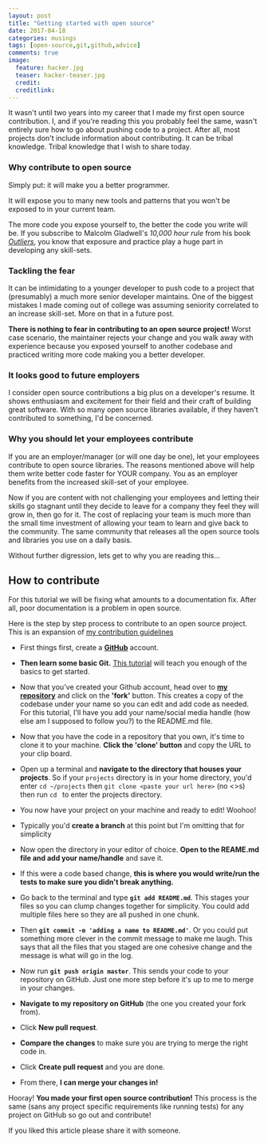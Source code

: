 ```yaml
---
layout: post
title: "Getting started with open source"
date: 2017-04-18
categories: musings
tags: [open-source,git,github,advice]
comments: true
image:
  feature: hacker.jpg
  teaser: hacker-teaser.jpg
  credit:
  creditlink:
---
```


It wasn't until two years into my career that I made my first open source contribution. I, and if you're reading this you probably feel the same, wasn't entirely sure how to go about pushing code to a project. After all, most projects don't include information about contributing. It can be tribal knowledge. Tribal knowledge that I wish to share today.

### Why contribute to open source

Simply put: it will make you a better programmer.

It will expose you to many new tools and patterns that you won't be exposed to in your current team.

The more code you expose yourself to, the better the code you write will be. If you subscribe to Malcolm Gladwell's *10,000 hour rule* from his book [*Outliers*](http://amzn.to/2nXgjT2), you know that exposure and practice play a huge part in developing any skill-sets.

### Tackling the fear

It can be intimidating to a younger developer to push code to a project that (presumably) a much more senior developer maintains. One of the biggest mistakes I made coming out of college was assuming seniority correlated to an increase skill-set. More on that in a future post.

**There is nothing to fear in contributing to an open source project!** Worst case scenario, the maintainer rejects your change and you walk away with experience because you exposed yourself to another codebase and practiced writing more code making you a better developer.

### It looks good to future employers

I consider open source contributions a big plus on a developer's resume. It shows enthusiasm and excitement for their field and their craft of building great software. With so many open source libraries available, if they haven't contributed to something, I'd be concerned.

### Why you should let your employees contribute

If you are an employer/manager (or will one day be one), let your employees contribute to open source libraries. The reasons mentioned above will help them write better code faster for YOUR company. You as an employer benefits from the increased skill-set of your employee.

Now if you are content with not challenging your employees and letting their skills go stagnant until they decide to leave for a company they feel they will grow in, then go for it. The cost of replacing your team is much more than the small time investment of allowing your team to learn and give back to the community. The same community that releases all the open source tools and libraries you use on a daily basis.

Without further digression, lets get to why you are reading this...

## How to contribute

For this tutorial we will be fixing what amounts to a documentation fix. After all, poor documentation is a problem in open source.

Here is the step by step process to contribute to an open source project. This is an expansion of [my contribution guidelines](https://github.com/TheOneTheOnlyDavidBrown/contributing_guidelines/blob/master/CONTRIBUTING.md)

- First things first, create a [**GitHub**](http://github.com) account.

- **Then learn some basic Git.** [This tutorial](https://try.github.io/levels/1/challenges/1) will teach you enough of the basics to get started.

- Now that you've created your Github account, head over to [**my repository**](https://github.com/TheOneTheOnlyDavidBrown/getting-started-with-open-source) and click on the **'fork'** button. This creates a copy of the codebase under your name so you can edit and add code as needed. For this tutorial, I'll have you add your name/social media handle (how else am I supposed to follow you?) to the README.md file.

- Now that you have the code in a repository that you own, it's time to clone it to your machine. **Click the 'clone' button** and copy the URL to your clip board.

- Open up a terminal and **navigate to the directory that houses your projects**. So if your `projects` directory is in your home directory, you'd enter `cd ~/projects` then `git clone <paste your url here>` (no <>s) then run `cd ` to enter the projects directory.

- You now have your project on your machine and ready to edit! Woohoo!

- Typically you'd **create a branch** at this point but I'm omitting that for simplicity

- Now open the directory in your editor of choice. **Open to the REAME.md file and add your name/handle** and save it.

- If this were a code based change, **this is where you would write/run the tests to make sure you didn't break anything.**

- Go back to the terminal and type **`git add README.md`**. This stages your files so you can clump changes together for simplicity. You could add multiple files here so they are all pushed in one chunk.

- Then **`git commit -m 'adding a name to README.md'`**. Or you could put something more clever in the commit message to make me laugh. This says that all the files that you staged are one cohesive change and the message is what will go in the log.

- Now run **`git push origin master`**. This sends your code to your repository on GitHub. Just one more step before it's up to me to merge in your changes.

- **Navigate to my repository on GitHub** (the one you created your fork from).

- Click **New pull request**.

- **Compare the changes** to make sure you are trying to merge the right code in.

- Click **Create pull request** and you are done.

- From there, **I can merge your changes in!**

Hooray! **You made your first open source contribution!** This process is the same (sans any project specific requirements like running tests) for any project on GitHub so go out and contribute!

If you liked this article please share it with someone.
